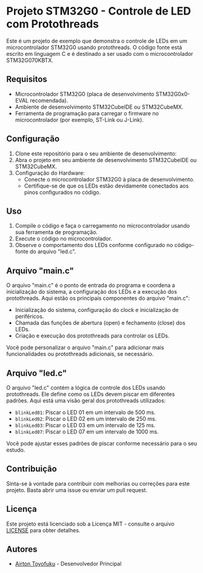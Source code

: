 # Projeto STM32G0 - Controle de LED com Protothreads

Este é um projeto de exemplo que demonstra o controle de LEDs em um microcontrolador STM32G0 usando protothreads. O código fonte está escrito em linguagem C e é destinado a ser usado com o microcontrolador STM32G070KBTX.

## Requisitos

- Microcontrolador STM32G0 (placa de desenvolvimento STM32G0x0-EVAL recomendada).
- Ambiente de desenvolvimento STM32CubeIDE ou STM32CubeMX.
- Ferramenta de programação para carregar o firmware no microcontrolador (por exemplo, ST-Link ou J-Link).

## Configuração

1. Clone este repositório para o seu ambiente de desenvolvimento: 
2. Abra o projeto em seu ambiente de desenvolvimento STM32CubeIDE ou STM32CubeMX.
3. Configuração do Hardware:
	- Conecte o microcontrolador STM32G0 à placa de desenvolvimento.
	- Certifique-se de que os LEDs estão devidamente conectados aos pinos configurados no código.

## Uso

1. Compile o código e faça o carregamento no microcontrolador usando sua ferramenta de programação.
2. Execute o código no microcontrolador.
3. Observe o comportamento dos LEDs conforme configurado no código-fonte do arquivo "led.c".

## Arquivo "main.c"

O arquivo "main.c" é o ponto de entrada do programa e coordena a inicialização do sistema, a configuração dos LEDs e a execução dos protothreads. Aqui estão os principais componentes do arquivo "main.c":

- Inicialização do sistema, configuração do clock e inicialização de periféricos.
- Chamada das funções de abertura (open) e fechamento (close) dos LEDs.
- Criação e execução dos protothreads para controlar os LEDs.

Você pode personalizar o arquivo "main.c" para adicionar mais funcionalidades ou protothreads adicionais, se necessário.

## Arquivo "led.c"

O arquivo "led.c" contém a lógica de controle dos LEDs usando protothreads. Ele define como os LEDs devem piscar em diferentes padrões. Aqui está uma visão geral dos protothreads utilizados:

- `blinkLed01`: Piscar o LED 01 em um intervalo de 500 ms.
- `blinkLed02`: Piscar o LED 02 em um intervalo de 250 ms.
- `blinkLed03`: Piscar o LED 03 em um intervalo de 125 ms.
- `blinkLed07`: Piscar o LED 07 em um intervalo de 1000 ms.

Você pode ajustar esses padrões de piscar conforme necessário para o seu estudo.

## Contribuição

Sinta-se à vontade para contribuir com melhorias ou correções para este projeto. Basta abrir uma issue ou enviar um pull request.

## Licença

Este projeto está licenciado sob a Licença MIT - consulte o arquivo [LICENSE](LICENSE) para obter detalhes.

## Autores

- [Airton Toyofuku](https://github.com/toyusan) - Desenvolvedor Principal


